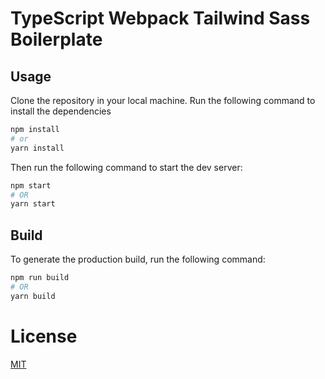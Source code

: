 # TypeScript Webpack Tailwind Sass Boilerplate


## Usage
Clone the repository in your local machine.
Run the following command to install the dependencies
```bash
npm install
# or
yarn install
```

Then run the following command to start the dev server:
```bash
npm start
# OR
yarn start
```

## Build
To generate the production build, run the following command:
```bash
npm run build
# OR
yarn build
```

# License
[MIT](LICENSE)
